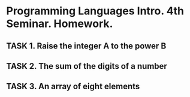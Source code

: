 # Programming Languages Intro. 4th Seminar. Homework.
## TASK 1. Raise the integer A to the power B
## TASK 2. The sum of the digits of a number
## TASK 3. An array of eight elements